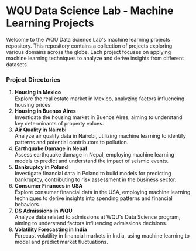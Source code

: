 <h1>WQU Data Science Lab - Machine Learning Projects</h1>

Welcome to the WQU Data Science Lab's machine learning projects repository. This repository contains a collection of projects exploring various domains across the globe. Each project focuses on applying machine learning techniques to analyze and derive insights from different datasets.

<h3>Project Directories</h3>
<ol>
    <li><b>Housing in Mexico</b></li>
    Explore the real estate market in Mexico, analyzing factors influencing housing prices.
    <li><b>Housing in Buenos Aires</b></li>
    Investigate the housing market in Buenos Aires, aiming to understand key determinants of property values.
    <li><b>Air Quality in Nairobi</b></li>
    Analyze air quality data in Nairobi, utilizing machine learning to identify patterns and potential contributors to pollution.
    <li><b>Earthquake Damage in Nepal</b></li>
    Assess earthquake damage in Nepal, employing machine learning models to predict and understand the impact of seismic events.
    <li><b>Bankruptcy in Poland</b></li> 
    Investigate financial data in Poland to build models for predicting bankruptcy, contributing to risk assessment in the business sector.
    <li><b>Consumer Finances in USA</b></li>
    Explore consumer financial data in the USA, employing machine learning techniques to derive insights into spending patterns and financial behaviors.
    <li><b>DS Admissions in WQU</b></li>
    Analyze data related to admissions at WQU's Data Science program, aiming to understand factors influencing admissions decisions.
    <li><b>Volatility Forecasting in India</b></li>
    Forecast volatility in financial markets in India, using machine learning to model and predict market fluctuations.
</ol>